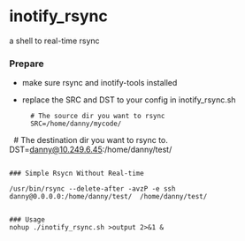 # inotify_rsync
a shell to real-time rsync

### Prepare

* make sure rsync and inotify-tools installed 
  
* replace the SRC and DST to your config in inotify_rsync.sh
  
  ```
    # The source dir you want to rsync
    SRC=/home/danny/mycode/  
    # The destination dir you want to rsync to.
    DST=danny@10.249.6.45:/home/danny/test/
  ```     
  
### Simple Rsycn Without Real-time 

  /usr/bin/rsync --delete-after -avzP -e ssh danny@0.0.0.0:/home/danny/test/  /home/danny/test/ 
  
  
### Usage
  nohup ./inotify_rsync.sh >output 2>&1 &
